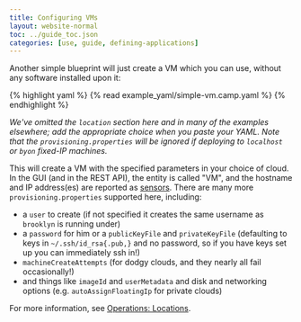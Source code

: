 ```yaml
---
title: Configuring VMs
layout: website-normal
toc: ../guide_toc.json
categories: [use, guide, defining-applications]
---
```


Another simple blueprint will just create a VM which you can use, without any software installed upon it:

{% highlight yaml %}
{% read example_yaml/simple-vm.camp.yaml %}
{% endhighlight %}


*We've omitted the `location` section here and in many of the examples elsewhere;
add the appropriate choice when you paste your YAML. Note that the `provisioning.properties` will be
ignored if deploying to `localhost` or `byon` fixed-IP machines.* 

This will create a VM with the specified parameters in your choice of cloud.
In the GUI (and in the REST API), the entity is called "VM",
and the hostname and IP address(es) are reported as [sensors](/guide/concepts/configuration-sensor-effectors.html).
There are many more `provisioning.properties` supported here,
including:

* a `user` to create (if not specified it creates the same username as `brooklyn` is running under) 
* a `password` for him or a `publicKeyFile` and `privateKeyFile` (defaulting to keys in `~/.ssh/id_rsa{.pub,}` and no password,
  so if you have keys set up you can immediately ssh in!)
* `machineCreateAttempts` (for dodgy clouds, and they nearly all fail occasionally!) 
* and things like `imageId` and `userMetadata` and disk and networking options (e.g. `autoAssignFloatingIp` for private clouds)

For more information, see [Operations: Locations](/guide/locations/index.html).
